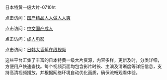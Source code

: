 日本特黄一级大片-0710ht

点击访问：<a href="https://heiliaowt0d7p.pages.dev">国产精品人人做人人爽</a>

点击访问：<a href="https://heiliaoga6s9v.pages.dev">中文国产成人</a>

点击访问：<a href="https://heiliaoow5kzm.pages.dev">成人电影</a>

点击访问：<a href="https://heiliao2dmwwy.pages.dev">日韩大香蕉在线视频</a>

这些平台汇集了丰富的日本特黄一级大片资源，内容多样，更新及时，分类详细，方便用户快速查找。每个视频页面均包含影片时长、主演及清晰度等详细信息，支持高清视频播放，并根据网络环境自动优化画质，确保流畅观看体验。

<span style="display:none;">[Canonical link](）</span>
